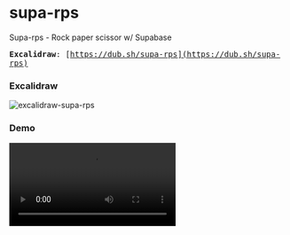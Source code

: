 # supa-rps

Supa-rps - Rock paper scissor w/ Supabase

<samp>**Excalidraw**: [https://dub.sh/supa-rps](https://dub.sh/supa-rps)</samp>

### Excalidraw

<p align="center">

<!-- ![excalidraw-supa-rps](https://github.com/plskx/supa-rps/assets/57343545/9eef51fd-ed07-4099-ae1f-760eeeb2051a) -->

![excalidraw-supa-rps](/.github/excalidraw-supa-rps.png)

</p>

### Demo

<p align="center">

<video src=".github/demo.mp4" controls title="Demo"></video>

</p>
